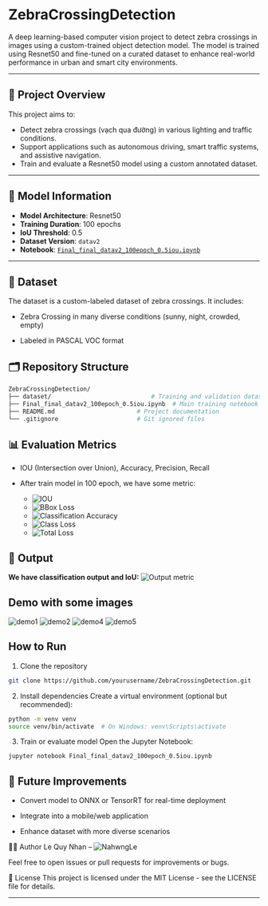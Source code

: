 # ZebraCrossingDetection

A deep learning-based computer vision project to detect zebra crossings in images using a custom-trained object detection model. The model is trained using Resnet50 and fine-tuned on a curated dataset to enhance real-world performance in urban and smart city environments.

---

## 📂 Project Overview

This project aims to:
- Detect zebra crossings (vạch qua đường) in various lighting and traffic conditions.
- Support applications such as autonomous driving, smart traffic systems, and assistive navigation.
- Train and evaluate a Resnet50 model using a custom annotated dataset.

---

## 🧠 Model Information

- **Model Architecture**: Resnet50
- **Training Duration**: 100 epochs
- **IoU Threshold**: 0.5
- **Dataset Version**: `datav2`
- **Notebook**: [`Final_final_datav2_100epoch_0.5iou.ipynb`](./Final_final_datav2_100epoch_0.5iou.ipynb)

---


## 📁 Dataset
The dataset is a custom-labeled dataset of zebra crossings. It includes:

- Zebra Crossing in many diverse conditions (sunny, night, crowded, empty)

- Labeled in PASCAL VOC format



## 🗂️ Repository Structure

```bash
ZebraCrossingDetection/
├── dataset/                            # Training and validation datasets (not included)
├── Final_final_datav2_100epoch_0.5iou.ipynb  # Main training notebook
├── README.md                       # Project documentation
└── .gitignore                      # Git ignored files
```

## 📊 Evaluation Metrics
- IOU (Intersection over Union), Accuracy, Precision, Recall

- After train model in 100 epoch, we have some metric:
  - ![IOU](images/IoU(BBox).png)
  - ![BBox Loss](images/BBoxLoss.png)
  - ![Classification Accuracy](images/ClassAccuracy.png)
  - ![Class Loss](images/ClassLoss.png)
  - ![Total Loss](images/TotalLoss.png)

## 📸 Output
**We have classification output and IoU:**
![Output metric](images/testMetric.png)

## Demo with some images
![demo1](images/demo1.png)
![demo2](images/demo2.png)
![demo4](images/demo4.png)
![demo5](images/demo5.png)

## How to Run
1. Clone the repository
```bash
git clone https://github.com/yourusername/ZebraCrossingDetection.git
```

2. Install dependencies
Create a virtual environment (optional but recommended):

```bash
python -m venv venv
source venv/bin/activate  # On Windows: venv\Scripts\activate
```
3. Train or evaluate model
Open the Jupyter Notebook:

```bash
jupyter notebook Final_final_datav2_100epoch_0.5iou.ipynb
```

## 📌 Future Improvements
- Convert model to ONNX or TensorRT for real-time deployment

- Integrate into a mobile/web application

- Enhance dataset with more diverse scenarios

👨‍💻 Author
Le Quy Nhan – ![NahwngLe](https://github.com/NahwngLe)

Feel free to open issues or pull requests for improvements or bugs.

📝 License
This project is licensed under the MIT License - see the LICENSE file for details.

---
